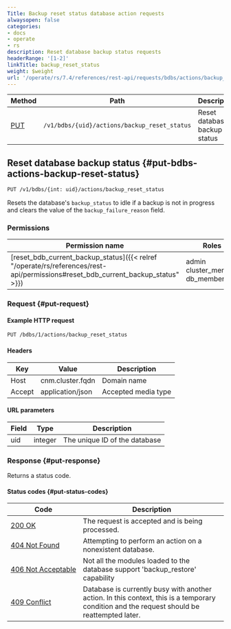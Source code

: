 ```yaml
---
Title: Backup reset status database action requests
alwaysopen: false
categories:
- docs
- operate
- rs
description: Reset database backup status requests
headerRange: '[1-2]'
linkTitle: backup_reset_status
weight: $weight
url: '/operate/rs/7.4/references/rest-api/requests/bdbs/actions/backup_reset_status/'
---
```


| Method | Path | Description |
|--------|------|-------------|
| [PUT](#put-bdbs-actions-backup-reset-status) | `/v1/bdbs/{uid}/actions/backup_reset_status` | Reset database backup status |

## Reset database backup status {#put-bdbs-actions-backup-reset-status}

```sh
PUT /v1/bdbs/{int: uid}/actions/backup_reset_status
```

Resets the database's `backup_status` to idle if a backup is not in progress and clears the value of the `backup_failure_reason` field.

### Permissions

| Permission name | Roles |
|-----------------|-------|
| [reset_bdb_current_backup_status]({{< relref "/operate/rs/references/rest-api/permissions#reset_bdb_current_backup_status" >}}) | admin<br />cluster_member<br />db_member |

### Request {#put-request}

#### Example HTTP request

```sh
PUT /bdbs/1/actions/backup_reset_status
```

#### Headers

| Key | Value | Description |
|-----|-------|-------------|
| Host | cnm.cluster.fqdn | Domain name |
| Accept | application/json | Accepted media type |


#### URL parameters

| Field | Type | Description |
|-------|------|-------------|
| uid | integer | The unique ID of the database |

### Response {#put-response}

Returns a status code.

#### Status codes {#put-status-codes}

| Code | Description |
|------|-------------|
| [200 OK](http://www.w3.org/Protocols/rfc2616/rfc2616-sec10.html#sec10.2.1) | The request is accepted and is being processed. |
| [404 Not Found](http://www.w3.org/Protocols/rfc2616/rfc2616-sec10.html#sec10.4.5) | Attempting to perform an action on a nonexistent database. |
| [406&nbsp;Not&nbsp;Acceptable](http://www.w3.org/Protocols/rfc2616/rfc2616-sec10.html#sec10.4.7) | Not all the modules loaded to the database support 'backup_restore' capability |
| [409 Conflict](http://www.w3.org/Protocols/rfc2616/rfc2616-sec10.html#sec10.4.10) | Database is currently busy with another action. In this context, this is a temporary condition and the request should be reattempted later. |
